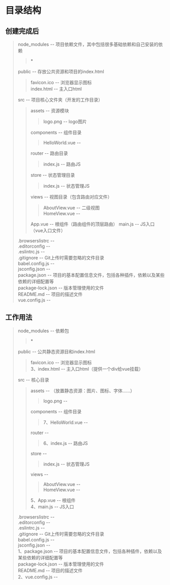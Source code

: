 # 目录结构
## 创建完成后
> node_modules -- 项目依赖文件，其中包括很多基础依赖和自己安装的依赖  
>> \*
> 
> public -- 存放公共资源和项目的index.html  
>> favicon.ico -- 浏览器显示图标  
>> index.html -- 主入口html  
> 
> src -- 项目核心文件夹（开发的工作目录）  
>> assets -- 资源模块  
>>> logo.png -- logo图片  
>> 
>> components -- 组件目录   
>>> HelloWorld.vue --   
>> 
>> router -- 路由目录  
>>> index.js -- 路由JS  
>> 
>> store -- 状态管理目录  
>>> index.js -- 状态管理JS  
>> 
>> views -- 视图目录（包含路由对应文件）  
>>> AboutView.vue -- 二级视图  
>>> HomeView.vue --   
>> 
>> App.vue -- 根组件（路由组件的顶层路由） 
>> main.js -- JS入口（vue入口文件）  
> 
> .browserslistrc --   
> .editorconfig --   
> .eslintrc.js --   
> .gitignore -- Git上传时需要忽略的文件目录  
> babel.config.js --   
> jsconfig.json --   
> package.json -- 项目的基本配置信息文件，包括各种插件，依赖以及某些依赖的详细配置等  
> package-lock.json -- 版本管理使用的文件  
> README.md -- 项目的描述文件  
> vue.config.js --   


## 工作用法
> node_modules -- 依赖包  
>> \*
> 
> public -- 公共静态资源目和index.html  
>> favicon.ico -- 浏览器显示图标  
>> 3、index.html -- 主入口html（提供一个div给vue挂载）  
> 
> src -- 核心目录  
>> assets -- （放置静态资源：图片、图标、字体……）  
>>> logo.png --   
>> 
>> components -- 组件目录   
>>> 7、HelloWorld.vue --   
>> 
>> router --   
>>> 6、index.js -- 路由JS  
>> 
>> store --   
>>> index.js -- 状态管理JS  
>> 
>> views --   
>>> AboutView.vue --   
>>> HomeView.vue --   
>> 
>> 5、App.vue -- 根组件  
>> 4、main.js -- JS入口  
> 
> .browserslistrc --   
> .editorconfig --   
> .eslintrc.js --   
> .gitignore -- Git上传时需要忽略的文件目录  
> babel.config.js --   
> jsconfig.json --   
> 1、package.json -- 项目的基本配置信息文件，包括各种插件，依赖以及某些依赖的详细配置等  
> package-lock.json -- 版本管理使用的文件  
> README.md -- 项目的描述文件  
> 2、vue.config.js --   